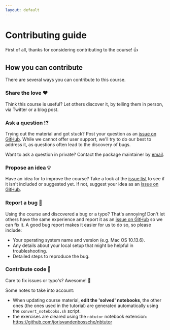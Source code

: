 ```yaml
---
layout: default
---
```


# Contributing guide

First of all, thanks for considering contributing to the course! 👍

## How you can contribute

There are several ways you can contribute to this course.

### Share the love ❤️

Think this course is useful? Let others discover it, by telling them in person, via Twitter or a blog post.

### Ask a question ⁉️

Trying out the material and got stuck? Post your question as an [issue on GitHub](https://github.com/jorisvandenbossche/DS-python-geospatial/issues/new). While we cannot offer user support, we'll try to do our best to address it, as questions often lead to the discovery of bugs.

Want to ask a question in private? Contact the package maintainer by [email](jorisvandenbossche@gmail.com).

### Propose an idea 💡

Have an idea for to improve the course? Take a look at the [issue list](https://github.com/jorisvandenbossche/DS-python-geospatial/issues) to see if it isn't included or suggested yet. If not, suggest your idea as an [issue on GitHub](https://github.com/jorisvandenbossche/DS-python-geospatial/issues/new).

### Report a bug 🐛

Using the course and discovered a bug or a typo? That's annoying! Don't let others have the same experience and report it as an [issue on GitHub](https://github.com/jorisvandenbossche/DS-python-geospatial/issues/new) so we can fix it. A good bug report makes it easier for us to do so, so please include:

* Your operating system name and version (e.g. Mac OS 10.13.6).
* Any details about your local setup that might be helpful in troubleshooting.
* Detailed steps to reproduce the bug.

### Contribute code 📝

Care to fix issues or typo's? Awesome! 👏

Some notes to take into account:

- When updating course material, **edit the 'solved' notebooks**, the other ones (the ones used in the tutorial) are generated automatically using the `convert_notebooks.sh` script.
- the exercises are cleared using the `nbtutor` notebook extension: <https://github.com/jorisvandenbossche/nbtutor>




